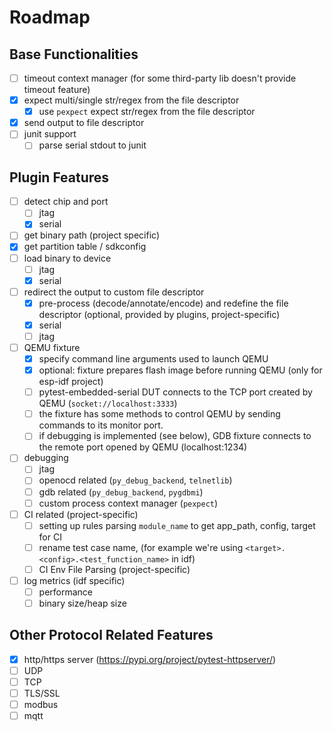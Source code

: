 # Roadmap

## Base Functionalities

- [ ] timeout context manager (for some third-party lib doesn't provide timeout feature)
- [x] expect multi/single str/regex from the file descriptor
  - [x] use `pexpect` expect str/regex from the file descriptor
- [x] send output to file descriptor
- [ ] junit support
  - [ ] parse serial stdout to junit

## Plugin Features

- [ ] detect chip and port
  - [ ] jtag
  - [x] serial
- [ ] get binary path (project specific)
- [x] get partition table / sdkconfig
- [ ] load binary to device
  - [ ] jtag
  - [x] serial
- [ ] redirect the output to custom file descriptor
  - [x] pre-process (decode/annotate/encode) and redefine the file descriptor (optional, provided by plugins,
    project-specific)
  - [x] serial
  - [ ] jtag
- [ ] QEMU fixture
  - [x] specify command line arguments used to launch QEMU
  - [x] optional: fixture prepares flash image before running QEMU (only for esp-idf project)
  - [ ] pytest-embedded-serial DUT connects to the TCP port created by QEMU (`socket://localhost:3333`)
  - [ ] the fixture has some methods to control QEMU by sending commands to its monitor port.
  - [ ] if debugging is implemented (see below), GDB fixture connects to the remote port opened by QEMU (localhost:1234)
- [ ] debugging
  - [ ] jtag
  - [ ] openocd related (`py_debug_backend`, `telnetlib`)
  - [ ] gdb related (`py_debug_backend`, `pygdbmi`)
  - [ ] custom process context manager (`pexpect`)
- [ ] CI related (project-specific)
  - [ ] setting up rules parsing `module_name` to get app_path, config, target for CI
  - [ ] rename test case name, (for example we're using `<target>.<config>.<test_function_name>` in idf)
  - [ ] CI Env File Parsing (project-specific)
- [ ] log metrics (idf specific)
  - [ ] performance
  - [ ] binary size/heap size

## Other Protocol Related Features

- [x] http/https server (https://pypi.org/project/pytest-httpserver/)
- [ ] UDP
- [ ] TCP
- [ ] TLS/SSL
- [ ] modbus
- [ ] mqtt
